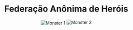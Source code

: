 <h1 align="center">Federação Anônima de Heróis</h1>
<div align="center" display="inline-block">
  <img src="https://user-images.githubusercontent.com/39541807/78850427-90b1c180-79ed-11ea-802f-75d20977754e.png" alt="Monster 1" align="center">  
  <img src="https://user-images.githubusercontent.com/39541807/78850795-775d4500-79ee-11ea-9d6a-69afa0dd76d8.png" alt="Monster 2">  
</div>

                
                
                 
                 
                 
                
